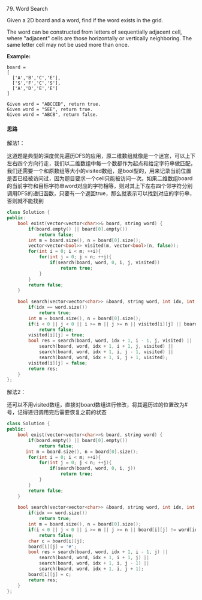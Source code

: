 79. Word Search

Given a 2D board and a word, find if the word exists in the grid.

The word can be constructed from letters of sequentially adjacent cell, where "adjacent" cells are those horizontally or vertically neighboring. The same letter cell may not be used more than once.

**Example:**

```
board =
[
  ['A','B','C','E'],
  ['S','F','C','S'],
  ['A','D','E','E']
]

Given word = "ABCCED", return true.
Given word = "SEE", return true.
Given word = "ABCB", return false.
```

#### 思路

解法1：

这道题是典型的深度优先遍历DFS的应用，原二维数组就像是一个迷宫，可以上下左右四个方向行走，我们以二维数组中每一个数都作为起点和给定字符串做匹配，我们还需要一个和原数组等大小的visited数组，是bool型的，用来记录当前位置是否已经被访问过，因为题目要求一个cell只能被访问一次。如果二维数组board的当前字符和目标字符串word对应的字符相等，则对其上下左右四个邻字符分别调用DFS的递归函数，只要有一个返回true，那么就表示可以找到对应的字符串，否则就不能找到

```c++
class Solution {
public:
    bool exist(vector<vector<char>>& board, string word) {
        if(board.empty() || board[0].empty())
            return false;
        int m = board.size(), n = board[0].size();
        vector<vector<bool>> visited(m, vector<bool>(n, false));
        for(int i = 0; i < m; ++i){
            for(int j = 0; j < n; ++j){
                if(search(board, word, 0, i, j, visited))
                    return true;
            }
        }
        return false;
    }
    
    bool search(vector<vector<char>> &board, string word, int idx, int i, int j, vector<vector<bool>> &visited){
        if(idx == word.size())
            return true;
        int m = board.size(), n = board[0].size();
        if(i < 0 || j < 0 || i >= m || j >= n || visited[i][j] || board[i][j] != word[idx])
            return false;
        visited[i][j] = true;
        bool res = search(board, word, idx + 1, i - 1, j, visited) ||
            search(board, word, idx + 1, i + 1, j, visited) ||
            search(board, word, idx + 1, i, j - 1, visited) ||
            search(board, word, idx + 1, i, j + 1, visited);
        visited[i][j] = false;
        return res;
    }
};
```

解法2：

还可以不用visited数组，直接对board数组进行修改，将其遍历过的位置改为#号，记得递归调用完后需要恢复之前的状态

```c++
class Solution {
public:
    bool exist(vector<vector<char>>& board, string word) {
        if(board.empty() || board[0].empty())
            return false;
       int m = board.size(), n = board[0].size();
        for(int i = 0; i < m; ++i){
            for(int j = 0; j < n; ++j){
                if(search(board, word, 0, i, j))
                    return true;
            }
        }
        return false;
    }
    
    bool search(vector<vector<char>> &board, string word, int idx, int i, int j){
        if(idx == word.size())
            return true;
        int m = board.size(), n = board[0].size();
        if(i < 0 || j < 0 || i >= m || j >= n || board[i][j] != word[idx])
            return false;
        char c = board[i][j];
        board[i][j] = '#';
        bool res = search(board, word, idx + 1, i - 1, j) ||
            search(board, word, idx + 1, i + 1, j) ||
            search(board, word, idx + 1, i, j - 1) ||
            search(board, word, idx + 1, i, j + 1);
        board[i][j] = c;
        return res;
    }
};
```


